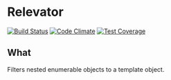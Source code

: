 # Relevator

[![Build Status](https://travis-ci.org/MYOB-Technology/relevator.png)](https://travis-ci.org/MYOB-Technology/relevator)
[![Code Climate](https://codeclimate.com/github/MYOB-Technology/relevator/badges/gpa.svg)](https://codeclimate.com/github/MYOB-Technology/relevator)
[![Test Coverage](https://codeclimate.com/github/MYOB-Technology/relevator/badges/coverage.svg)](https://codeclimate.com/github/MYOB-Technology/relevator/coverage)

## What

Filters nested enumerable objects to a template object.
